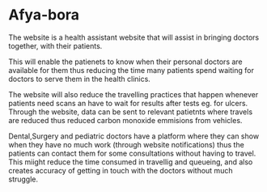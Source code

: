   # Afya-bora
The website is a health assistant website that will assist in bringing doctors together, with their patients.

This will enable the patienets to know when their personal doctors are available for them thus reducing the time 
many patients spend waiting for doctors to serve them in the health clinics. 

The website will also reduce the travelling practices that happen whenever patients need scans an have to wait for 
results after tests eg. for ulcers. Through the website, data can be sent to relevant patietnts where travels are reduced
thus reduced carbon monoxide emmisions from vehicles.

Dental,Surgery and pediatric doctors have a platform where they can show when they have no much work (through website notifications) 
thus the patients can contact them for some consultations without having to travel. This miight reduce the time consumed in travellig 
and queueing, and also creates accuracy of getting in touch with the doctors without much struggle.
